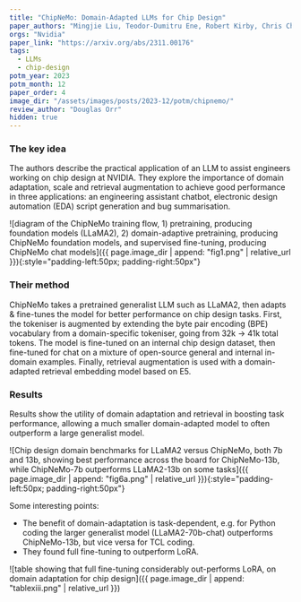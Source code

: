 ```yaml
---
title: "ChipNeMo: Domain-Adapted LLMs for Chip Design"
paper_authors: "Mingjie Liu, Teodor-Dumitru Ene, Robert Kirby, Chris Cheng, Nathaniel Pinckney, Rongjian Liang, et al."
orgs: "Nvidia"
paper_link: "https://arxiv.org/abs/2311.00176"
tags:
  - LLMs
  - chip-design
potm_year: 2023
potm_month: 12
paper_order: 4
image_dir: "/assets/images/posts/2023-12/potm/chipnemo/"
review_author: "Douglas Orr"
hidden: true
---
```


### The key idea

The authors describe the practical application of an LLM to assist engineers working on chip design at NVIDIA. They explore the importance of domain adaptation, scale and retrieval augmentation to achieve good performance in three applications: an engineering assistant chatbot, electronic design automation (EDA) script generation and bug summarisation.

![diagram of the ChipNeMo training flow, 1) pretraining, producing foundation models (LLaMA2), 2) domain-adaptive pretraining, producing ChipNeMo foundation models, and supervised fine-tuning, producing ChipNeMo chat models]({{ page.image_dir | append: "fig1.png" | relative_url }}){:style="padding-left:50px; padding-right:50px"}

### Their method

ChipNeMo takes a pretrained generalist LLM such as LLaMA2, then adapts & fine-tunes the model for better performance on chip design tasks. First, the tokeniser is augmented by extending the byte pair encoding (BPE) vocabulary from a domain-specific tokeniser, going from 32k -> 41k total tokens. The model is fine-tuned on an internal chip design dataset, then fine-tuned for chat on a mixture of open-source general and internal in-domain examples. Finally, retrieval augmentation is used with a domain-adapted retrieval embedding model based on E5.

### Results

Results show the utility of domain adaptation and retrieval in boosting task performance, allowing a much smaller domain-adapted model to often outperform a large generalist model.

![Chip design domain benchmarks for LLaMA2 versus ChipNeMo, both 7b and 13b, showing best performance across the board for ChipNeMo-13b, while ChipNeMo-7b outperforms LLaMA2-13b on some tasks]({{ page.image_dir | append: "fig6a.png" | relative_url }}){:style="padding-left:50px; padding-right:50px"}

Some interesting points:
 - The benefit of domain-adaptation is task-dependent, e.g. for Python coding the larger generalist model (LLaMA2-70b-chat) outperforms ChipNeMo-13b, but vice versa for TCL coding.
 - They found full fine-tuning to outperform LoRA.

![table showing that full fine-tuning considerably out-performs LoRA, on domain adaptation for chip design]({{ page.image_dir | append: "tablexiii.png" | relative_url }})
